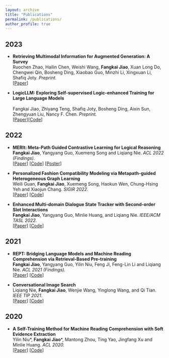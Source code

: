```yaml
---
layout: archive
title: "Publications"
permalink: /publications/
author_profile: true
---
```


<!-- {% if author.googlescholar %}
  You can also find my articles on <u><a href="{{author.googlescholar}}">my Google Scholar profile</a>.</u>
{% endif %}

{% include base_path %} -->

<!-- {% for post in site.publications reversed %}
  {% include archive-single.html %}
{% endfor %} -->

## 2023

- **Retrieving Multimodal Information for Augmented Generation: A Survey** <br>
Ruochen Zhao, Hailin Chen, Weishi Wang, **Fangkai Jiao**, Xuan Long Do, Chengwei Qin, Bosheng Ding, Xiaobao Guo, Minzhi Li, Xingxuan Li, Shafiq Joty. _Preprint._  
[[Paper](https://arxiv.org/abs/2303.10868)]  

- **LogicLLM: Exploring Self-supervised Logic-enhanced Training for Large Language Models** <br>  
Fangkai Jiao, Zhiyang Teng, Shafiq Joty, Bosheng Ding, Aixin Sun, Zhengyuan Liu, Nancy F. Chen. _Preprint._  
[[Paper](https://arxiv.org/abs/2305.13718)][[Code](https://github.com/SparkJiao/MERIt-v2)]  


## 2022

- **MERIt: Meta-Path Guided Contrastive Learning for Logical Reasoning** <br>
**Fangkai Jiao**, Yangyang Guo, Xuemeng Song and Liqiang Nie. _ACL 2022 (Findings)._  
[[Paper](https://aclanthology.org/2022.findings-acl.276/)]
[[Code](https://github.com/SparkJiao/MERIt)]
[[Poster](http://jiaofangkai.com/files/poster.pdf)]

- **Personalized Fashion Compatibility Modeling via Metapath-guided Heterogeneous Graph Learning** <br>
Weili Guan, **Fangkai Jiao**, Xuemeng Song, Haokun Wen, Chung-Hsing Yeh and Xiaojun Chang. _SIGIR 2022._  
[[Paper](http://jiaofangkai.com/files/sigir2022-camera-ready.pdf)]
[[Code](https://github.com/SparkJiao/MG-PFCM_outfit_rec)]

- **Enhanced Multi-domain Dialogue State Tracker with Second-order Slot Interactions** <br>
**Fangkai Jiao**, Yangyang Guo, Minlie Huang, and Liqiang Nie. _IEEE/ACM TASL 2022._  
[[Paper](https://ieeexplore.ieee.org/document/9956734)]
[[Code](https://github.com/SparkJiao/dst-multi-woz-2.1/tree/master/CP-DST)]

## 2021

- **REPT: Bridging Language Models and Machine Reading Comprehension via Retrieval-Based Pre-training** <br>
**Fangkai Jiao**, Yangyang Guo, Yilin Niu, Feng Ji, Feng-Lin Li and Liqiang Nie. _ACL 2021 (Findings)._  
[[Paper](https://arxiv.org/pdf/2105.04201.pdf)]
[[Code](https://github.com/SparkJiao/Retrieval-based-Pre-training-for-Machine-Reading-Comprehension)]

- **Conversational Image Search** <br>
Liqiang Nie, **Fangkai Jiao**, Wenjie Wang, Yinglong Wang, and Qi Tian. _IEEE TIP 2021_.  
[[Paper](https://ieeexplore.ieee.org/document/9528996)]
[[Code](https://github.com/SparkJiao/LARCH)]

## 2020

- **A Self-Training Method for Machine Reading Comprehension with Soft Evidence Extraction** <br>
Yilin Niu\*, **Fangkai Jiao**\*, Mantong Zhou, Ting Yao, Jingfang Xu and Minlie Huang. _ACL 2020._  
[[Paper](https://arxiv.org/pdf/2005.05189.pdf)]
[[Code](https://github.com/SparkJiao/Self-Training-MRC)]


